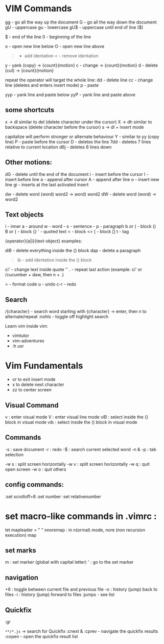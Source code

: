 # VIM Commands

gg - go all the way up the document
G - go all the way down the document
gU - uppercase
gu - lowercase
gU$ - uppercase until end of line ($)

$ - end of the line
0 - beginning of the line

o - open new line below
O - open new line above

> - add identation
< - remove identation

y - yank (copy) -> {count}{motion}
c - change -> {count}{motion}
d - delete (cut) -> {count}{motion}

repeat the operator will target the whole line:
dd - delete line
cc - change line (deletes and enters insert mode)
p - paste

yyp - yank line and paste below
yyP - yank line and paste above

## some shortcuts
x -> dl similar to del (delete character under the cursor)
X -> dh similar to backspace (delete character before the cursor)
s -> dl + insert mode


capitalize will perform stronger or alternate behaviour
Y - similar to yy (copy line)
P - paste before the cursor
D - deletes the line
7dd - deletes 7 lines relative to current location
d6j - deletes 6 lines down 

## Other motions:
dG - delete until the end of the document
i - insert before the cursor
I - insert before line
a - append after cursor
A - append after line
o - insert new line
gi - inserts at the last activated insert


dw - delete word (word) word2 -> word) word2
dW - delete word (word) -> word2

## Text objects
i - inner
a - around
w - word - s - sentence - p - paragraph
b or ( - block ()
B or { - block {}
' - quoted text
< - block <>
[ - block []
t - tag

{operator}{a|i}{text-object}
examples:

diB - delete everything inside the {} block
dap - delete a paragraph
>ib - add identation inside the () block

ci' - change text inside quote ''
. - repeat last action (example: ci' or /cucumber + daw, then n + .)


= - format code
u - undo
c-r - redo

## Search
/{character} - search word starting with {character} -> enter, then n to alternate/repeat
:nohls - toggle off highlight search

Learn vim inside vim:
- vimtutor
- vim-adventures
- :h usr<tab>


# Vim Fundamentals

- <esc> or <C-c> to exit insert mode
- x to delete next character
- zz to center screen

## Visual Command
v : enter visual mode
V : enter visual line mode
viB : select inside the {} block in visual mode
vib : select inside the () block in visual mode

## Commands
<ctrl>-s : save document
<ctrl>-r : redo
<shift>-$ : search current selected word
<ctlr>-n & <ctrl>-p : tab selection

<ctrl>-w s : split screen horizontally
<ctrl>-w v : split screen horizontally
<ctrl>-w q : quit open screen
<ctrl>-w o : quit others

## config commands:

:set scrolloff=8
:set number
:set relativenumber

# set macro-like commands in .vimrc :

let mapleader = " "
nnoremap : in n(ormal) mode, nore (non recursion execution) map

## set marks
m<character> : set marker (global with capital letter)
'<character> : go to the set marker

## navigation
<ctrl>+6 : toggle between current file and previous file
<ctrl>-o : history (jump) back to files
<ctrl>-i : history (jump) forward to files
:jumps - see list


## Quickfix
:gr <SEARCH> `**/*.js` -> search for Quickfix
:cnext & :cprev - navigate the quickfix results
:copen - open the quickfix result list

